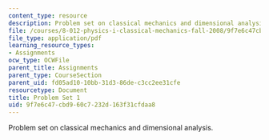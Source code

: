 ```yaml
---
content_type: resource
description: Problem set on classical mechanics and dimensional analysis.
file: /courses/8-012-physics-i-classical-mechanics-fall-2008/9f7e6c47cbd960c7232d163f31cfdaa8_ps1.pdf
file_type: application/pdf
learning_resource_types:
- Assignments
ocw_type: OCWFile
parent_title: Assignments
parent_type: CourseSection
parent_uid: fd05ad10-10bb-31d3-86de-c3cc2ee31cfe
resourcetype: Document
title: Problem Set 1
uid: 9f7e6c47-cbd9-60c7-232d-163f31cfdaa8
---
```

Problem set on classical mechanics and dimensional analysis.